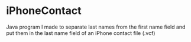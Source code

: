 # iPhoneContact
Java program I made to separate last names from the first name field and put them in the last name field of an iPhone contact file (.vcf)
